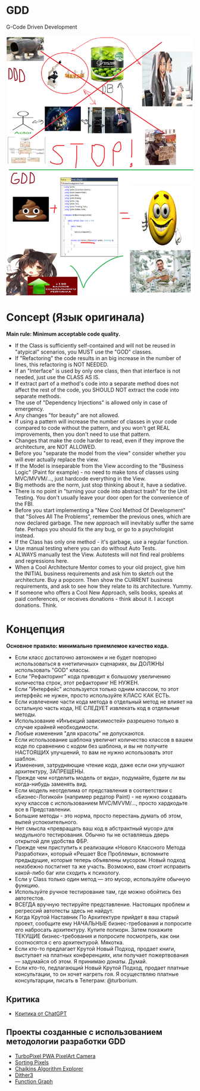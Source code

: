 # GDD
G-Code Driven Development  

![GDD](gdd.png)

# Concept (Язык оригинала)
**Main rule: Minimum acceptable code quality.**
- If the Class is sufficiently self-contained and will not be reused in "atypical" scenarios, you MUST use the "GOD" classes.
- If "Refactoring" the code results in an big increase in the number of lines, this refactoring is NOT NEEDED.
- If an "Interface" is used by only one class, then that interface is not needed, just use the CLASS AS IS.
- If extract part of a method's code into a separate method does not affect the rest of the code, you SHOULD NOT extract the code into separate methods.
- The use of "Dependency Injections" is allowed only in case of emergency.
- Any changes "for beauty" are not allowed.
- If using a pattern will increase the number of classes in your code compared to code without the pattern, and you won't get REAL improvements, then you don't need to use that pattern.
- Changes that make the code harder to read, even if they improve the architecture, are NOT ALLOWED.
- Before you "separate the model from the view" consider whether you will ever actually replace the view.
- If the Model is inseparable from the View according to the "Business Logic" (Paint for example) - no need to make tons of classes using MVC/MVVM/..., just hardcode everything in the View.
- Big methods are the norm, just stop thinking about it, have a sedative.
- There is no point in "turning your code into abstract trash" for the Unit Testing. You don't usually leave your door open for the convenience of the FBI.
- Before you start implementing a "New Cool Method Of Development" that "Solves All The Problems", remember the previous ones, which are now declared garbage. The new approach will inevitably suffer the same fate. Perhaps you should fix the any bug, or go to a psychologist instead.
- If the Сlass has only one method - it's garbage, use a regular function.
- Use manual testing where you can do without Auto Tests.
- ALWAYS manually test the View. Autotests will not find real problems and regressions here.
- When a Cool Architecture Mentor comes to your old project, give him the INITIAL business requirements and ask him to sketch out the architecture. Buy a popcorn. Then show the CURRENT business requirements, and ask to see how they relate to its architecture. Yummy.
- If someone who offers a Cool New Approach, sells books, speaks at paid conferences, or receives donations - think about it. I accept donations. Think.

# Концепция
**Основное правило: минимально приемлемое качество кода.**
- Если класс достаточно автономен и не будет повторно использоваться в «нетипичных» сценариях, вы ДОЛЖНЫ использовать "GOD" классы.
- Если "Рефакторинг" кода приводит к большому увеличению количества строк, этот рефакторинг НЕ НУЖЕН.
- Если "Интерфейс" используется только одним классом, то этот интерфейс не нужен, просто используйте КЛАСС КАК ЕСТЬ.
- Если извлечение части кода метода в отдельный метод не влияет на остальную часть кода, НЕ СЛЕДУЕТ извлекать код в отдельные методы.
- Использование «Инъекций зависимостей» разрешено только в случае крайней необходимости.
- Любые изменения "для красоты" не допускаются.
- Если использование шаблона увеличит количество классов в вашем коде по сравнению с кодом без шаблона, и вы не получите НАСТОЯЩИХ улучшений, то вам не нужно использовать этот шаблон.
- Изменения, затрудняющие чтение кода, даже если они улучшают архитектуру, ЗАПРЕЩЕНЫ.
- Прежде чем «отделить модель от вида», подумайте, будете ли вы когда-нибудь заменять вид.
- Если модель неотделима от представления в соответствии с «Бизнес-Логикой» (например редатор Paint) - не нужно создавать кучу классов с использованием MVC/MVVM/..., просто хардкодьте все в Представлении.
- Большие методы - это норма, просто перестань думать об этом, выпей успокоительного.
- Нет смысла «превращать ваш код в абстрактный мусор» для модульного тестирования. Обычно ты не оставляешь дверь открытой для удобства ФБР.
- Прежде чем приступить к реализации «Нового Классного Метода Разработки», который «Решает Все Проблемы», вспомните предыдущие, которые теперь объявлены мусором. Новый подход неизбежно постигнет та же участь. Возможно, вам стоит исправить какой-либо баг или сходить к психологу.
- Если у Сlass только один метод — это мусор, используйте обычную функцию.
- Используйте ручное тестирование там, где можно обойтись без автотестов.
- ВСЕГДА вручную тестируйте представление. Настоящих проблем и регрессий автотесты здесь не найдут.
- Когда Крутой Наставник По Архитектуре прийдет в ваш старый проект, сообщите ему НАЧАЛЬНЫЕ бизнес-требования и попросите его набросать архитектуру. Купите попкорн. Затем покажите ТЕКУЩИЕ бизнес-требования и попросите посмотреть, как они соотносятся с его архитектурой. Мякотка.
- Если кто-то предлагает Крутой Новый Подход, продает книги, выступает на платных конференциях, или получает пожертвования — задумайся об этом. Я принимаю донаты. Думай.
- Если кто-то, педлагающий Новый Крутой Подход, продает платные консультации, то он хочет нагреть гоя. Я осуществляю платные консультарции, писать в Телеграм: @turborium.

## Критика
- [Критика от ChatGPT](reviews/ChatGPT.md)

## Проекты созданные с использованием методологии разработки GDD
- [TurboPixel PWA PixelArt Camera](https://github.com/turborium/turbopixel)
- [Sorting Pixels](https://github.com/turborium/SortingPixels)
- [Chaikins Algorithm Explorer](https://github.com/turborium/ChaikinsAlgorithmExplorer)
- [Dither3](https://github.com/turborium/Dither3)
- [Function Graph](https://github.com/turborium/FunctionGraph)
